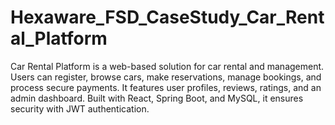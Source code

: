 # Hexaware_FSD_CaseStudy_Car_Rental_Platform
Car Rental Platform is a web-based solution for car rental and management. Users can register, browse cars, make reservations, manage bookings, and process secure payments. It features user profiles, reviews, ratings, and an admin dashboard. Built with React, Spring Boot, and MySQL, it ensures security with JWT authentication.
